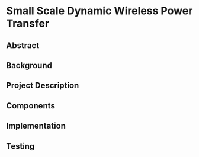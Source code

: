 # Small Scale Dynamic Wireless Power Transfer

## Abstract

## Background

## Project Description

## Components

## Implementation

## Testing
